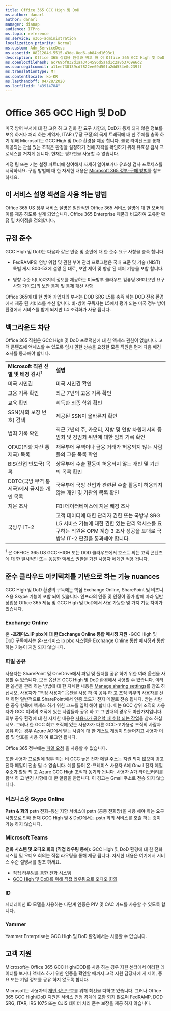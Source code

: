 ```yaml
---
title: Office 365 GCC High 및 DoD
ms.author: danarl
author: danarl
manager: dianap
audience: ITPro
ms.topic: reference
ms.service: o365-administration
localization_priority: Normal
ms.custom: Adm_ServiceDesc
ms.assetid: 0821204d-5515-43de-8ed6-ab84bd1693c1
description: Office 365 상업용 환경과 비교 하 여 Office 365 GCC High 및 DoD 환경의 고유한 약정 및 차이점에 대해 알아봅니다.
ms.openlocfilehash: ac769bf832d1aa3454596d5aad1c2a8b3769e6d2
ms.sourcegitcommit: a11ee730139cd7822ee69d50fa2dd554e0c239ff
ms.translationtype: MT
ms.contentlocale: ko-KR
ms.lasthandoff: 04/28/2020
ms.locfileid: "43914784"
---
```

# <a name="office-365-gcc-high-and-dod"></a>Office 365 GCC High 및 DoD

미국 방어 부서에 대 한 고유 하 고 진화 한 요구 사항과, DoD가 통제 되지 않은 정보를 보유 하거나 처리 하는 계약자, ITAR (무장 규정)의 국제 트래픽에 대 한 주체를 충족 하기 위해 Microsoft는 GCC High 및 DoD 환경을 제공 합니다. 볼륨 라이선스를 통해 제공되는 관심 있는 조직은 환경을 설정하기 전에 자격을 확인하기 위해 유효성 검사 프로세스를 거치게 됩니다. 현재는 평가판을 사용할 수 없습니다. 
  
계정 팀 또는 기본 설정 파트너에 참여해서 자세히 알아보거나 유효성 검사 프로세스를 시작하세요. 구입 방법에 대 한 자세한 내용은 [Microsoft 365 정부-구매 방법](https://docs.microsoft.com/office365/servicedescriptions/office-365-platform-service-description/office-365-us-government/microsoft-365-government-how-to-buy)를 참조 하세요.
  
## <a name="how-to-use-this-service-description-section"></a>이 서비스 설명 섹션을 사용 하는 방법

Office 365 US 정부 서비스 설명은 일반적인 Office 365 서비스 설명에 대 한 오버레이를 제공 하도록 설계 되었습니다. Office 365 Enterprise 제품과 비교하여 고유한 확정 및 차이점을 정의합니다.
  
## <a name="compliance"></a>규정 준수

GCC High 및 DoD는 다음과 같은 인증 및 승인에 대 한 준수 요구 사항을 충족 합니다. 
  
- FedRAMP의 연방 위험 및 권한 부여 관리 프로그램은 국내 표준 및 기술 (NIST) 특별 게시 800-53에 설명 된 대로, 보안 제어 및 향상 된 제어 기능을 포함 합니다.
    
- 영향 수준 5(L5)까지의 정보를 제공하는 미국방부 클라우드 컴퓨팅 SRG(보안 요구 사항 가이드)의 보안 통제 및 통제 개선 사항
    
Office 365에 대 한 방어 가입자의 부서는 DOD SRG L5를 충족 하는 DOD 전용 환경에서 제공 된 서비스를 수신 합니다. 비-방어 구독자는 L5에서 평가 되는 미국 정부 방어 환경에서 서비스를 받게 되지만 L4 조각화가 사용 됩니다.
  
## <a name="background-screening"></a>백그라운드 차단

Office 365 직원은 GCC High 및 DoD 프로덕션에 대 한 액세스 권한이 없습니다. 고객 콘텐츠에 액세스할 수 있도록 임시 권한 상승을 요청한 모든 직원은 먼저 다음 배경 조사를 통과해야 합니다.
  
|||
|:-----|:-----|
|**Microsoft 직원 선별 및 배경 검사**<sup>1</sup> <br/> |**설명** <br/> |
|미국 시민권  <br/> |미국 시민권 확인  <br/> |
|고용 기록 확인  <br/> |최근 7년의 고용 기록 확인  <br/> |
|교육 확인  <br/> |획득한 최종 학위 확인  <br/> |
|SSN(사회 보장 번호) 검색  <br/> |제공된 SSN이 올바른지 확인  <br/> |
|범죄 기록 확인  <br/> |최근 7년의 주, 카운티, 지방 및 연방 차원에서의 중범죄 및 경범죄 위반에 대한 범죄 기록 확인  <br/> |
|OFAC(외화 자산 통제국) 목록  <br/> |재무부에 무역이나 금융 거래가 허용되지 않는 사람들의 그룹 목록 확인  <br/> |
|BIS(산업 안보국) 목록  <br/> |상무부에 수출 활동이 허용되지 않는 개인 및 기관의 목록 확인  <br/> |
|DDTC(국방 무역 통제국)에서 금지한 개인 목록  <br/> |국무부에 국방 산업과 관련된 수출 활동이 허용되지 않는 개인 및 기관의 목록 확인  <br/> |
|지문 조사  <br/> |FBI 데이터베이스에 지문 배경 조사  <br/> |
|국방부 IT-2  <br/> |고객 데이터에 대한 관리자 권한 또는 국방부 SRG L5 서비스 기능에 대한 권한 있는 관리 액세스를 요구하는 직원은 OPM 계층 3 조사 성공을 토대로 국방부 IT-2 판결을 통과해야 합니다.  <br/> |

<sup>1</sup> 은 OFFICE 365 US GCC-HIGH 또는 DOD 클라우드에서 호스트 되는 고객 콘텐츠에 대 한 일시적인 또는 동등한 액세스 권한을 가진 사용자 에게만 적용 됩니다.
## <a name="feature-nuances-based-on-compliant-cloud-architecture"></a>준수 클라우드 아키텍처를 기반으로 하는 기능 nuances

GCC High 및 DoD 환경의 구독에는 핵심 Exchange Online, SharePoint 및 비즈니스용 Skype 기능이 포함 되어 있습니다. 인프라의 인증 및 인정이 증가 함에 따라 일반 상업용 Office 365 제품 및 GCC High 및 DoD에서 사용 가능한 몇 가지 기능 차이가 있습니다.
  
### <a name="exchange-online"></a>Exchange Online

 온 **-프레미스 IP pbx에 대 한 Exchange Online 통합 메시징 지원** -GCC High 및 DoD 구독에서는 온-프레미스 ip pbx 시스템을 Exchange Online 통합 메시징과 통합 하는 기능이 지원 되지 않습니다. 
  
### <a name="file-sharing"></a>파일 공유

사용자는 SharePoint 및 OneDrive에서 파일 및 폴더를 공유 하기 위한 여러 옵션을 사용할 수 있습니다. 모든 옵션은 GCC High 및 DoD 환경에서 사용할 수 있습니다. 이러한 옵션을 관리 하는 방법에 대 한 자세한 내용은 [Manage sharing settings](/sharepoint/turn-external-sharing-on-or-off)를 참조 하십시오. 사용자가 "특정 사용자" 옵션을 사용 하 여 공유 하 고 조직 외부의 사용자를 선택 하면 일반적으로 SharePoint에서 인증 코드가 전자 메일로 전송 됩니다. 받는 사람은 공유 항목에 액세스 하기 위한 코드를 입력 해야 합니다. 이는 GCC 상위 조직의 사용자가 GCC 이외의 조직에 있는 사람들과 공유 하 고 그 반대의 경우도 마찬가지입니다. 외부 공유 환경에 대 한 자세한 내용은 [사용자가 공유할 때 수행 되는 작업](/sharepoint/external-sharing-overview#what-happens-when-users-share)을 참조 하십시오. 그러나 한 GCC 최고 조직에 있는 사용자가 다른 GCC-고가용성 조직의 사람과 공유 하는 경우 Azure AD에서 받는 사람에 대 한 게스트 계정이 만들어지고 사용자 이름 및 암호를 사용 하 여 로그인 됩니다. 

Office 365 정부에는 [파일 요청](https://support.office.com/article/f54aa7f8-2589-4421-b351-d415fc3b83af) 을 사용할 수 없습니다.

또한 사용자 프로필에 첨부 되는 비 GCC 높은 전자 메일 주소는 지원 되지 않으며 경고 전자 메일이 전송 될 수 없습니다. 예를 들어 온-프레미스 사용자 A에 Gmail 전자 메일 주소가 할당 되 고 Azure GCC High 조직과 동기화 됩니다. 사용자 A가 라이브러리를 탐색 하 고 변경 사항에 대 한 알림을 만듭니다. 이 경고는 Gmail 주소로 전송 되지 않습니다.
  

### <a name="skype-for-business-online"></a>비즈니스용 Skype Online

 **Pstn &amp; 회의** pstn 전화-통신 지향 서비스에 pstn (공중 전화망)을 사용 해야 하는 요구 사항으로 인해 현재 GCC High 및 &amp; DoD에서는 pstn 회의 서비스를 호출 하는 것이 가능 하지 않습니다.

### <a name="microsoft-teams"></a>Microsoft Teams

**전화 시스템 및 오디오 회의 (직접 라우팅 통해)**: GCC High 및 DoD 환경에 대 한 전화 시스템 및 오디오 회의는 직접 라우팅을 통해 제공 됩니다. 자세한 내용은 여기에서 서비스 수준 설명서를 참조 하세요.

- [직접 라우팅를 통한 전화 시스템](https://docs.microsoft.com/microsoftteams/here-s-what-you-get-with-phone-system)
- [GCC High 및 DoD를 위해 직접 라우팅으로 오디오 회의](https://docs.microsoft.com/microsoftteams/audio-conferencing-with-direct-routing-for-gcch-and-dod)

### <a name="identity"></a>ID

페더레이션 ID 모델을 사용하는 다단계 인증은 PIV 및 CAC 카드를 사용할 수 있도록 합니다.
  
### <a name="yammer"></a>Yammer

Yammer Enterprise는 GCC High 및 DoD 환경에서는 사용할 수 없습니다.
  
## <a name="customer-support"></a>고객 지원

Microsoft는 Office 365 GCC High/DOD를 사용 하는 경우 지원 센터에서 이러한 데이터를 보거나 액세스 하기 위한 인증을 확인할 때까지 고객 지원 담당자에 게 제어, 중요 또는 기밀 정보를 공유 하지 않도록 합니다.

Microsoft는 사용자의 [개인 정보](https://privacy.microsoft.com/privacystatement)보호를 위해 최선을 다하고 있습니다. 그러나 Office 365 GCC High/DoD 지원은 서비스 인정 경계에 포함 되지 않으며 FedRAMP, DOD SRG, ITAR, IRS 1075 또는 CJIS 데이터 처리 준수 보장을 제공 하지 않습니다.

